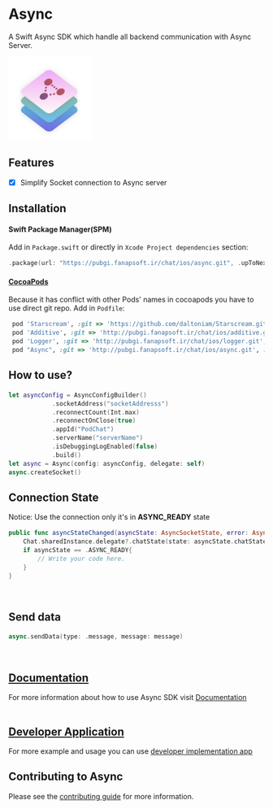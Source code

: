# Async
A Swift Async SDK which handle all backend communication with Async Server.

<img src="https://github.com/hamed8080/async/raw/main/images/icon.png" width="164" height="164">

## Features
- [x] Simplify Socket connection to Async server

## Installation

#### Swift Package Manager(SPM) 

Add in `Package.swift` or directly in `Xcode Project dependencies` section:

```swift
.package(url: "https://pubgi.fanapsoft.ir/chat/ios/async.git", .upToNextMinor(from: "1.3.1")),
```

#### [CocoaPods](https://cocoapods.org) 

Because it has conflict with other Pods' names in cocoapods you have to use direct git repo.
Add in `Podfile`:

```ruby
 pod 'Starscream', :git => 'https://github.com/daltoniam/Starscream.git', :tag => '3.0.5'
 pod 'Additive', :git => 'http://pubgi.fanapsoft.ir/chat/ios/additive.git', :tag => '1.0.1'
 pod 'Logger', :git => 'http://pubgi.fanapsoft.ir/chat/ios/logger.git', :tag => '1.0.2'
 pod "Async", :git => 'http://pubgi.fanapsoft.ir/chat/ios/async.git', :tag => '1.3.1'
```

## How to use? 

```swift
let asyncConfig = AsyncConfigBuilder()
            .socketAddress("socketAddresss")
            .reconnectCount(Int.max)
            .reconnectOnClose(true)
            .appId("PodChat")
            .serverName("serverName")
            .isDebuggingLogEnabled(false)
            .build()
let async = Async(config: asyncConfig, delegate: self)
async.createSocket()
```

## Connection State
Notice: Use the connection only it's in <b>ASYNC_READY</b> state  
```swift
public func asyncStateChanged(asyncState: AsyncSocketState, error: AsyncError?) {
    Chat.sharedInstance.delegate?.chatState(state: asyncState.chatState, currentUser: nil, error: error?.chatError)
    if asyncState == .ASYNC_READY{
        // Write your code here.
    }
}
```
<br/>

## Send data 
```swift
async.sendData(type: .message, message: message)
```
<br/>

## [Documentation](https://hamed8080.github.io/async/async/documentation/async/)
For more information about how to use Async SDK visit [Documentation](https://hamed8080.github.io/async/async/documentation/async/) 
<br/>
<br/>

## [Developer Application](https://github.com/hamed8080/ChatApplication)
For more example and usage you can use [developer implementation app](https://github.com/hamed8080/ChatImplementation)

## Contributing to Async

Please see the [contributing guide](/CONTRIBUTING.md) for more information.
